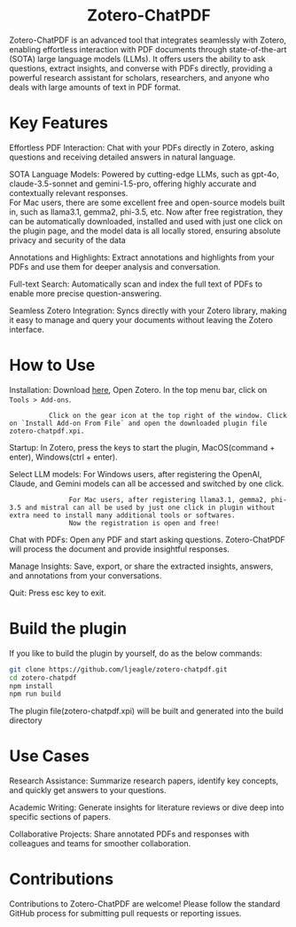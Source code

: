 <h1 align="center">
Zotero-ChatPDF
</h1>
Zotero-ChatPDF is an advanced tool that integrates seamlessly with Zotero, enabling effortless interaction with PDF documents through state-of-the-art (SOTA) large language models (LLMs). It offers users the ability to ask questions, extract insights, and converse with PDFs directly, providing a powerful research assistant for scholars, researchers, and anyone who deals with large amounts of text in PDF format.

# Key Features
Effortless PDF Interaction: Chat with your PDFs directly in Zotero, asking questions and receiving detailed answers in natural language.  
 
SOTA Language Models: Powered by cutting-edge LLMs, such as gpt-4o, claude-3.5-sonnet and gemini-1.5-pro, offering highly accurate and contextually relevant responses.   
For Mac users, there are some excellent free and open-source models built in, such as llama3.1, gemma2, phi-3.5, etc. Now after free registration, they can be automatically downloaded, installed and used with just one click on the plugin page, and the model data is all locally stored, ensuring absolute privacy and security of the data 

Annotations and Highlights: Extract annotations and highlights from your PDFs and use them for deeper analysis and conversation.

Full-text Search: Automatically scan and index the full text of PDFs to enable more precise question-answering.

Seamless Zotero Integration: Syncs directly with your Zotero library, making it easy to manage and query your documents without leaving the Zotero interface.
  

# How to Use
Installation: Download [here](), Open Zotero. In the top menu bar, click on `Tools > Add-ons`.  
              
              Click on the gear icon at the top right of the window. Click on `Install Add-on From File` and open the downloaded plugin file zotero-chatpdf.xpi.

Startup: In Zotero, press the keys to start the plugin, MacOS(command + enter), Windows(ctrl + enter). 

Select LLM models: For Windows users, after registering the OpenAI, Claude, and Gemini models can all be accessed and switched by one click.  

                   For Mac users, after registering llama3.1, gemma2, phi-3.5 and mistral can all be used by just one click in plugin without extra need to install many additional tools or softwares.  
                   Now the registration is open and free!
 
Chat with PDFs: Open any PDF and start asking questions. Zotero-ChatPDF will process the document and provide insightful responses.

Manage Insights: Save, export, or share the extracted insights, answers, and annotations from your conversations.

Quit: Press esc key to exit. 


# Build the plugin
If you like to build the plugin by yourself, do as the below commands:

```bash
git clone https://github.com/ljeagle/zotero-chatpdf.git
cd zotero-chatpdf
npm install
npm run build
```
The plugin file(zotero-chatpdf.xpi) will be built and generated into the build directory
 
 
# Use Cases
Research Assistance: Summarize research papers, identify key concepts, and quickly get answers to your questions.

Academic Writing: Generate insights for literature reviews or dive deep into specific sections of papers.  

Collaborative Projects: Share annotated PDFs and responses with colleagues and teams for smoother collaboration.
  
# Contributions
Contributions to Zotero-ChatPDF are welcome! Please follow the standard GitHub process for submitting pull requests or reporting issues.

